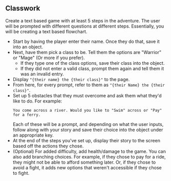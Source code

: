 ## Classwork

Create a text based game with at least 5 steps in the adventure. The user will be prompted with different questions at different steps. Essentially, you will be creating a text based flowchart.

- Start by having the player enter their name. Once they do that, save it into an object.
- Next, have them pick a class to be. Tell them the options are "Warrior" or "Mage" (Or more if you prefer).
  - If they type one of the class options, save their class into the object.
  - If they did not enter a valid class, prompt them again and tell them it was an invalid entry.
- Display `"{their name} the {their class}"` to the page.
- From here, for every prompt, refer to them as `"{their Name} the {their class}"`.
- Set up 5 obstacles that they must overcome and ask them what they'd like to do. For example:
  ```
  You come across a river. Would you like to "Swim" across or "Pay" for a ferry.
  ```
  Each of these will be a prompt, and depending on what the user inputs, follow along with your story and save their choice into the object under an appropriate key.
- At the end of the steps you've set up, display their story to the screen based off the actions they chose.
- (Optional) For added difficulty, add health/damage to the game. You can also add branching choices. For example, if they chose to pay for a ride, they might not be able to afford something later. Or, if they chose to avoid a fight, it adds new options that weren't accessible if they chose to fight.
